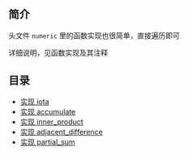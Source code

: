 
## 简介
头文件 `numeric` 里的函数实现也很简单，直接遍历即可

详细说明，见函数实现及其注释

## 目录
* [实现 iota](./iota)
* [实现 accumulate](./accumulate)
* [实现 inner_product](./inner_product)
* [实现 adjacent_difference](./adjacent_difference)
* [实现 partial_sum](./partial_sum)

